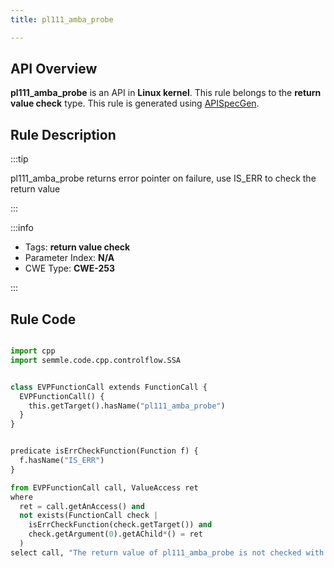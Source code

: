 ```yaml
---
title: pl111_amba_probe

---
```



## API Overview
**pl111_amba_probe** is an API in **Linux kernel**. This rule belongs to the **return value check** type. This rule is generated using [APISpecGen](../../tools/APISpecGen).
## Rule Description

:::tip

pl111_amba_probe returns error pointer on failure, use IS_ERR to check the return value

:::

:::info

- Tags: **return value check**
- Parameter Index: **N/A**
- CWE Type: **CWE-253**

:::

## Rule Code
```python

import cpp
import semmle.code.cpp.controlflow.SSA


class EVPFunctionCall extends FunctionCall {
  EVPFunctionCall() {
    this.getTarget().hasName("pl111_amba_probe")
  }
}


predicate isErrCheckFunction(Function f) {
  f.hasName("IS_ERR") 
}

from EVPFunctionCall call, ValueAccess ret
where
  ret = call.getAnAccess() and
  not exists(FunctionCall check |
    isErrCheckFunction(check.getTarget()) and
    check.getArgument(0).getAChild*() = ret
  )
select call, "The return value of pl111_amba_probe is not checked with IS_ERR."
    
```